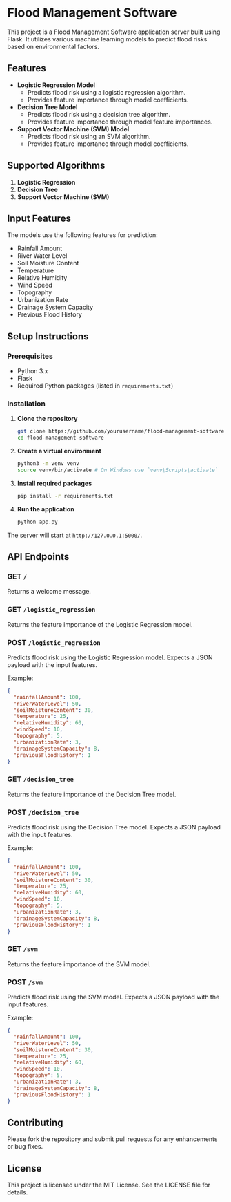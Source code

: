 # Flood Management Software

This project is a Flood Management Software application server built using Flask. It utilizes various machine learning models to predict flood risks based on environmental factors.

## Features

- **Logistic Regression Model**
  - Predicts flood risk using a logistic regression algorithm.
  - Provides feature importance through model coefficients.
- **Decision Tree Model**
  - Predicts flood risk using a decision tree algorithm.
  - Provides feature importance through model feature importances.
- **Support Vector Machine (SVM) Model**
  - Predicts flood risk using an SVM algorithm.
  - Provides feature importance through model coefficients.

## Supported Algorithms

1. **Logistic Regression**
2. **Decision Tree**
3. **Support Vector Machine (SVM)**

## Input Features

The models use the following features for prediction:

- Rainfall Amount
- River Water Level
- Soil Moisture Content
- Temperature
- Relative Humidity
- Wind Speed
- Topography
- Urbanization Rate
- Drainage System Capacity
- Previous Flood History

## Setup Instructions

### Prerequisites

- Python 3.x
- Flask
- Required Python packages (listed in `requirements.txt`)

### Installation

1. **Clone the repository**

   ```sh
   git clone https://github.com/yourusername/flood-management-software.git
   cd flood-management-software
   ```

2. **Create a virtual environment**

   ```sh
   python3 -m venv venv
   source venv/bin/activate # On Windows use `venv\Scripts\activate`
   ```

3. **Install required packages**

   ```sh
   pip install -r requirements.txt
   ```

4. **Run the application**
   ```sh
   python app.py
   ```

The server will start at `http://127.0.0.1:5000/`.

## API Endpoints

### GET `/`

Returns a welcome message.

### GET `/logistic_regression`

Returns the feature importance of the Logistic Regression model.

### POST `/logistic_regression`

Predicts flood risk using the Logistic Regression model. Expects a JSON payload with the input features.

Example:

```json
{
  "rainfallAmount": 100,
  "riverWaterLevel": 50,
  "soilMoistureContent": 30,
  "temperature": 25,
  "relativeHumidity": 60,
  "windSpeed": 10,
  "topography": 5,
  "urbanizationRate": 3,
  "drainageSystemCapacity": 8,
  "previousFloodHistory": 1
}
```

### GET `/decision_tree`

Returns the feature importance of the Decision Tree model.

### POST `/decision_tree`

Predicts flood risk using the Decision Tree model. Expects a JSON payload with the input features.

Example:

```json
{
  "rainfallAmount": 100,
  "riverWaterLevel": 50,
  "soilMoistureContent": 30,
  "temperature": 25,
  "relativeHumidity": 60,
  "windSpeed": 10,
  "topography": 5,
  "urbanizationRate": 3,
  "drainageSystemCapacity": 8,
  "previousFloodHistory": 1
}
```

### GET `/svm`

Returns the feature importance of the SVM model.

### POST `/svm`

Predicts flood risk using the SVM model. Expects a JSON payload with the input features.

Example:

```json
{
  "rainfallAmount": 100,
  "riverWaterLevel": 50,
  "soilMoistureContent": 30,
  "temperature": 25,
  "relativeHumidity": 60,
  "windSpeed": 10,
  "topography": 5,
  "urbanizationRate": 3,
  "drainageSystemCapacity": 8,
  "previousFloodHistory": 1
}
```

## Contributing

Please fork the repository and submit pull requests for any enhancements or bug fixes.

## License

This project is licensed under the MIT License. See the LICENSE file for details.

